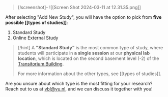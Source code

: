 
>[!screenshot]-
>![[Screen Shot 2024-03-11 at 12.31.35.png]]

After selecting "Add New Study", you will have the option to pick from **five possible [[types of studies]]**:
1. Standard Study
2. Online External Study

>[!hint]
>A **"Standard Study"** is the most common type of study, where students will participate in **a single session** at our **physical lab location**, which is located on the second basement level (-2) of the [Transitorium Building](https://vu.nl/en/about-vu/more-about/transitorium).
>
>For more information about the other types, see [[types of studies]]. 

Are you unsure about which type is the most fitting for your research? Reach out to us at vbl@vu.nl, and we can discuss it together with you!

